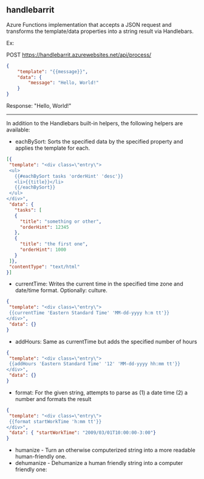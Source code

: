 handlebarrit
---

Azure Functions implementation that accepts a JSON request and transforms the template/data properties into a string result via Handlebars.

Ex:

POST https://handlebarrit.azurewebsites.net/api/process/

``` JSON
{
	"template": "{{message}}",
	"data": {
		"message": "Hello, World!"
	}
}
```

Response:
"Hello, World!"

--- 

In addition to the Handlebars built-in helpers, the following helpers are available:

 - eachBySort: Sorts the specified data by the specified property and applies the template for each.

 ``` JSON
 [{
  "template": "<div class=\"entry\">
  <ul>
    {{#eachBySort tasks 'orderHint' 'desc'}}
    <li>{{title}}</li>
    {{/eachBySort}}
  </ul>
</div>",
  "data": {
  	"tasks": [
    {
      "title": "something or other",
      "orderHint": 12345
    },
    {
      "title": "the first one",
      "orderHint": 1000
    }
  ]},
  "contentType": "text/html"
}]
```

 - currentTime: Writes the current time in the specified time zone and date/time format. Optionally: culture.

 ``` JSON
 {
  "template": "<div class=\"entry\">
  {{currentTime 'Eastern Standard Time' 'MM-dd-yyyy h:m tt'}}
</div>",
  "data": {}
}
```

 - addHours: Same as currentTime but adds the specified number of hours

 ``` JSON
 {
  "template": "<div class=\"entry\">
  {{addHours 'Eastern Standard Time' '12' 'MM-dd-yyyy hh:mm tt'}}
</div>",
  "data": {}
}
 ```

 - format: For the given string, attempts to parse as (1) a date time (2) a number and formats the result

 ``` JSON
 {
  "template": "<div class=\"entry\">
  {{format startWorkTime 'h:mm tt'}}
</div>",
  "data": { "startWorkTime": "2009/03/01T10:00:00-3:00"}
}
```

 - humanize - Turn an otherwise computerized string into a more readable human-friendly one.
 - dehumanize - Dehumanize a human friendly string into a computer friendly one: